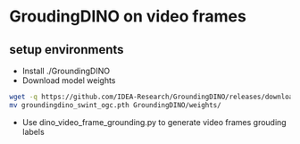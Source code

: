 # GroudingDINO on video frames

## setup environments

- Install ./GroundingDINO
- Download model weights
```bash
wget -q https://github.com/IDEA-Research/GroundingDINO/releases/download/v0.1.0-alpha/groundingdino_swint_ogc.pth
mv groundingdino_swint_ogc.pth GroundingDINO/weights/
```
- Use dino_video_frame_grounding.py to generate video frames grouding labels